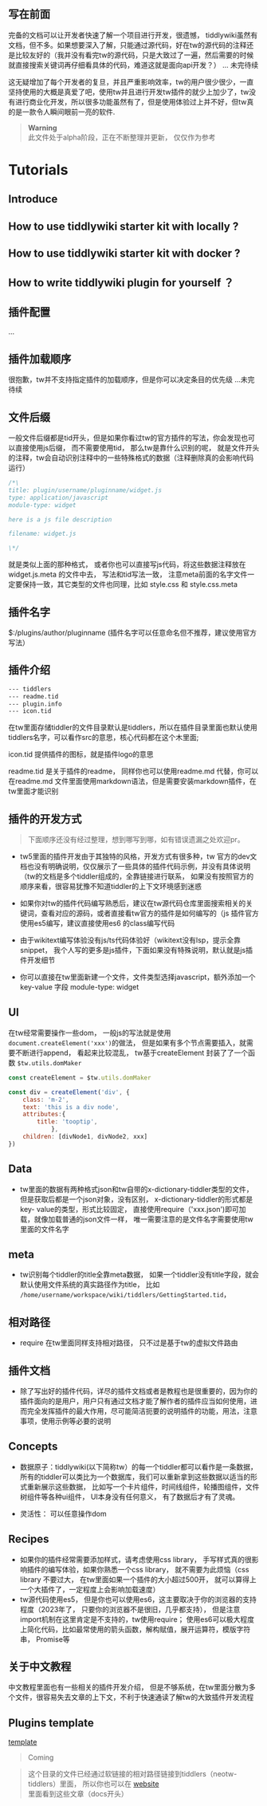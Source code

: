 ## 写在前面

完备的文档可以让开发者快速了解一个项目进行开发，很遗憾， tiddlywiki虽然有文档，但不多。如果想要深入了解，只能通过源代码，好在tw的源代码的注释还是比较友好的（我并没有看完tw的源代码，只是大致过了一遍，然后需要的时候就直接搜索关键词再仔细看具体的代码，难道这就是面向api开发？） ... 未完待续

这无疑增加了每个开发者的复旦，并且严重影响效率，tw的用户很少很少，一直坚持使用的大概是真爱了吧，使用tw并且进行开发tw插件的就少上加少了，tw没有进行商业化开发，所以很多功能虽然有了，但是使用体验过上并不好，但tw真的是一款令人瞬间眼前一亮的软件.


> **Warning** </br>
> 此文件处于alpha阶段，正在不断整理并更新， 仅仅作为参考

# Tutorials

## Introduce

## How to use tiddlywiki starter kit with locally ?

## How to use tiddlywiki starter kit with docker ?

## How to write tiddlywiki plugin for yourself ？ 

## 插件配置

...

## 插件加载顺序

很抱歉，tw并不支持指定插件的加载顺序，但是你可以决定条目的优先级 ...未完待续

## 文件后缀

一般文件后缀都是tid开头，但是如果你看过tw的官方插件的写法，你会发现也可以直接使用js后缀， 而不需要使用tid，
那么tw是靠什么识别的呢， 就是文件开头的注释，tw会自动识别注释中的一些特殊格式的数据（注释删除真的会影响代码运行）

```js
/*\
title: plugin/username/pluginname/widget.js
type: application/javascript
module-type: widget

here is a js file description

filename: widget.js

\*/
```

就是类似上面的那种格式， 或者你也可以直接写js代码，将这些数据注释放在widget.js.meta 的文件中去， 写法和tid写法一致， 注意meta前面的名字文件一定要保持一致，其它类型的文件也同理，比如 style.css 和 style.css.meta

## 插件名字

$:/plugins/author/pluginname (插件名字可以任意命名但不推荐，建议使用官方写法）

## 插件介绍

```bash
--- tiddlers
--- readme.tid
--- plugin.info
--- icon.tid
```

在tw里面存储tiddler的文件目录默认是tiddlers，所以在插件目录里面也默认使用tiddlers名字，可以看作src的意思，核心代码都在这个木里面;

icon.tid 提供插件的图标，就是插件logo的意思

readme.tid 是关于插件的readme， 同样你也可以使用readme.md 代替，你可以在readme.md 文件里面使用markdown语法，但是需要安装markdown插件，在tw里面才能识别


## 插件的开发方式

> 下面顺序还没有经过整理，想到哪写到哪，如有错误遗漏之处欢迎pr。


* tw5里面的插件开发由于其独特的风格，开发方式有很多种，tw 官方的dev文档也没有明确说明，仅仅展示了一些具体的插件代码示例，并没有具体说明（tw的文档是多个tiddler组成的，全靠链接进行联系， 如果没有按照官方的顺序来看，很容易犹豫不知道tiddler的上下文环境感到迷惑
* 如果你对tw的插件代码编写熟悉后，建议在tw源代码仓库里面搜索相关的关键词，查看对应的源码，或者直接看tw官方的插件是如何编写的（js 插件官方使用es5编写，建议直接使用es6 的class编写代码

* 由于wikitext编写体验没有js/ts代码体验好（wikitext没有lsp，提示全靠snippet， 我个人写的更多是js插件，下面如果没有特殊说明，默认就是js插件开发细节

* 你可以直接在tw里面新建一个文件，文件类型选择javascript，额外添加一个key-value 字段 module-type: widget

## UI

在tw经常需要操作一些dom， 一般js的写法就是使用`document.createElement('xxx')`的做法， 但是如果有多个节点需要插入，就需要不断进行append， 看起来比较混乱， tw基于createElement 封装了了一个函数 `$tw.utils.domMaker` 

```js
const createElement = $tw.utils.domMaker

const div = createElement('div', {
    class: 'm-2',
    text: 'this is a div node', 
    attributes:{
        title: 'tooptip',
            },
    children: [divNode1, divNode2, xxx]
})
```

## Data

* tw里面的数据有两种格式json和tw自带的x-dictionary-tiddler类型的文件， 但是获取后都是一个json对象，没有区别， x-dictionary-tiddler的形式都是key- value的类型，形式比较固定， 直接使用require（'xxx.json')即可加载，就像加载普通的json文件一样， 唯一需要注意的是文件名字需要使用tw里面的文件名字

## meta

* tw识别每个tiddler的title全靠meta数据， 如果一个tiddler没有title字段，就会默认使用文件系统的真实路径作为title， 比如 `/home/username/workspace/wiki/tiddlers/GettingStarted.tid`，

## 相对路径

* require 在tw里面同样支持相对路径， 只不过是基于tw的虚拟文件路由

## 插件文档

- 除了写出好的插件代码，详尽的插件文档或者是教程也是很重要的，因为你的插件面向的是用户，用户只有通过文档才能了解作者的插件应当如何使用，进而完全发挥插件的最大作用，尽可能简洁扼要的说明插件的功能，用法，注意事项，使用示例等必要的说明


## Concepts

* 数据原子：tiddlywiki(以下简称tw）的每一个tiddler都可以看作是一条数据，所有的tiddler可以类比为一个数据库，我们可以重新拿到这些数据以适当的形式重新展示这些数据， 比如写一个卡片组件，时间线组件，轮播图组件，文件树组件等各种ui组件， UI本身没有任何意义， 有了数据后才有了灵魂。

* 灵活性： 可以任意操作dom

## Recipes 

* 如果你的插件经常需要添加样式，请考虑使用css library， 手写样式真的很影响插件的编写体验，如果你熟悉一个css library， 就不需要为此烦恼（css library 不要过大， 在tw里面如果一个插件的大小超过500开， 就可以算得上一个大插件了，一定程度上会影响加载速度）
* tw源代码使用es5， 但是你也可以使用es6，这主要取决于你的浏览器的支持程度（2023年了， 只要你的浏览器不是很旧，几乎都支持）， 但是注意import机制在这里肯定是不支持的，tw使用require； 使用es6可以极大程度上简化代码，比如最常使用的箭头函数，解构赋值，展开运算符，模版字符串， Promise等

## 关于中文教程

中文教程里面也有一些相关的插件开发介绍， 但是不够系统，在tw里面分散为多个文件，很容易失去文章的上下文，不利于快速通读了解tw的大致插件开发流程

## Plugins template

[template](https://github.com/oeyoews/tiddlywiki-starter-kit/tree/main/templates/new-plugin)


> Coming


> 这个目录的文件已经通过软链接的相对路径链接到tiddlers（neotw-tiddlers）里面， 所以你也可以在 [website](https://neotw.oeyoewl.top) 里面看到这些文章（docs开头）
